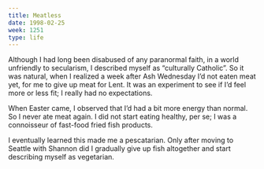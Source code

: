 ```yaml
---
title: Meatless
date: 1998-02-25
week: 1251
type: life
---
```


Although I had long been disabused of any paranormal faith, in a world unfriendly to secularism, I described myself as “culturally Catholic”. So it was natural, when I realized a week after Ash Wednesday I’d not eaten meat yet, for me to give up meat for Lent. It was an experiment to see if I’d feel more or less fit; I really had no expectations.

When Easter came, I observed that I’d had a bit more energy than normal. So I never ate meat again. I did not start eating healthy, per se; I was a connoisseur of fast-food fried fish products.

I eventually learned this made me a pescatarian. Only after moving to Seattle with Shannon did I gradually give up fish altogether and start describing myself as vegetarian.
